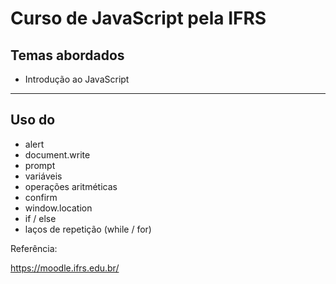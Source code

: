 # Curso de JavaScript pela IFRS

## Temas abordados

- Introdução ao JavaScript

---

## Uso do

- alert
- document.write
- prompt
- variáveis
- operações aritméticas
- confirm
- window.location
- if / else
- laços de repetição (while / for)



Referência: 

https://moodle.ifrs.edu.br/